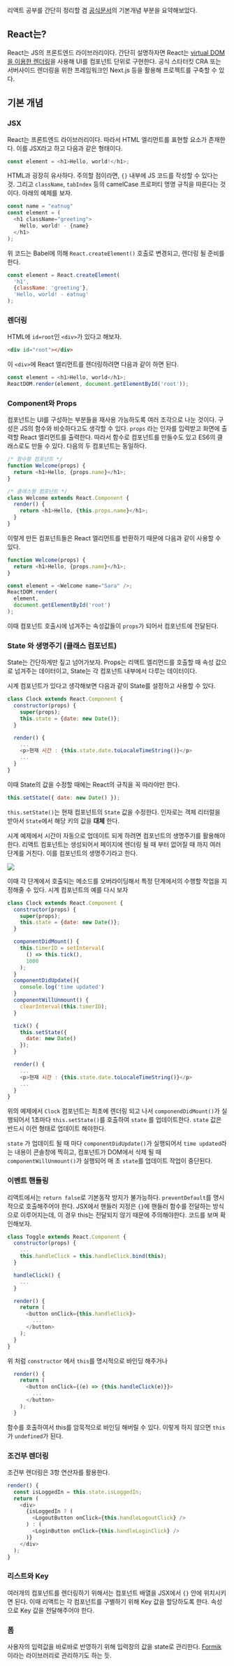 리액트 공부를 간단히 정리할 겸 [공식문서](https://reactjs.org/docs/hello-world.html)의 기본개념 부분을 요약해보았다.

## React는?

React는 JS의 프론트엔드 라이브러리이다. 간단히 설명하자면 React는 [virtual DOM을 이용한 렌더링](https://eatnug.github.io/web/virtualDOM/)을 사용해 UI를 컴포넌트 단위로 구현한다. 공식 스타터킷 CRA 또는 서버사이드 렌더링을 위한 프레임워크인 Next.js 등을 활용해 프로젝트를 구축할 수 있다.

## 기본 개념

### JSX

React는 프론트엔드 라이브러리이다. 따라서 HTML 엘리먼트를 표현할 요소가 존재한다. 이를 JSX라고 하고 다음과 같은 형태이다.

```js
const element = <h1>Hello, world!</h1>;
```

HTML과 굉장히 유사하다. 주의할 점이라면, `{}` 내부에 JS 코드를 작성할 수 있다는 것. 그리고 `className`, `tabIndex` 등의 camelCase 프로퍼티 명명 규칙을 따른다는 것이다. 아래의 예제를 보자.

```js
const name = "eatnug"
const element = (
  <h1 className="greeting">
    Hello, world! - {name}
  </h1>
);
```

위 코드는 Babel에 의해 `React.createElement()` 호출로 변경되고, 렌더링 될 준비를 한다.

```js
const element = React.createElement(
  'h1',
  {className: 'greeting'},
  'Hello, world! - eatnug'
);
```

### 렌더링

HTML에 `id=root`인 `<div>`가 있다고 해보자.
```html
<div id="root"></div>
```
이 `<div>`에 React 엘리먼트를 렌더링하려면 다음과 같이 하면 된다.
```js
const element = <h1>Hello, world</h1>;
ReactDOM.render(element, document.getElementById('root'));
```

### Component와 Props

컴포넌트는 UI를 구성하는 부분들을 재사용 가능하도록 여러 조각으로 나눈 것이다. 구성은 JS의 함수와 비슷하다고도 생각할 수 있다. `props` 라는 인자를 입력받고 화면에 출력할 React 엘리먼트를 출력한다. 따라서 함수로 컴포넌트를 만들수도 있고 ES6의 클래스로도 만들 수 있다. 다음의 두 컴포넌트는 동일하다.

```js
/* 함수형 컴포넌트 */
function Welcome(props) {
  return <h1>Hello, {props.name}</h1>;
}

/* 클래스형 컴포넌트 */
class Welcome extends React.Component {
  render() {
    return <h1>Hello, {this.props.name}</h1>;
  }
}
```

이렇게 만든 컴포넌트들은 React 엘리먼트를 반환하기 때문에 다음과 같이 사용할 수 있다.

```js
function Welcome(props) {
  return <h1>Hello, {props.name}</h1>;
}

const element = <Welcome name="Sara" />;
ReactDOM.render(
  element,
  document.getElementById('root')
);
```

이때 컴포넌트 호출시에 넘겨주는 속성값들이 `props`가 되어서 컴포넌트에 전달된다.

### State 와 생명주기 (클래스 컴포넌트)

State는 간단하게만 짚고 넘어가보자. Props는 리액트 엘리먼드를 호출할 때 속성 값으로 넘겨주는 데이터이고, State는 각 컴포넌트 내부에서 다루는 데이터이다. 

시계 컴포넌트가 있다고 생각해보면 다음과 같이 State를 설정하고 사용할 수 있다.

```js
class Clock extends React.Component {
  constructor(props) {
    super(props);
    this.state = {date: new Date()};
  }

  render() {
    ...
    <p>현재 시간 : {this.state.date.toLocaleTimeString()}</p>
    ...
  }
}
```

이때 State의 값을 수정할 때에는 React의 규칙을 꼭 따라야만 한다.

```js
this.setState({ date: new Date() });
```
`this.setState()`는 현재 컴포넌트의 `State` 값을 수정한다. 인자로는 객체 리터럴을 받아서 `State`에서 해당 키의 값을 __대체__ 한다.

시계 예제에서 시간이 자동으로 업데이트 되게 하려면 컴포넌트의 생명주기를 활용해야한다. 리액트 컴포넌트는 생성되어서 페이지에 렌더링 될 때 부터 없어질 때 까지 여러 단계를 거친다. 이를 컴포넌트의 생명주기라고 한다.

![](https://github.com/eaTnuG/TIL/blob/master/statics/images/lifecycle.png)

이때 각 단계에서 호출되는 메소드를 오버라이딩해서 특정 단계에서의 수행할 작업을 지정해줄 수 있다. 시계 컴포넌트의 예를 다시 보자

```js
class Clock extends React.Component {
  constructor(props) {
    super(props);
    this.state = {date: new Date()};
  }

  componentDidMount() {
    this.timerID = setInterval(
      () => this.tick(),
      1000
    );
  }
  componentDidUpdate(){
    console.log('time updated')
  }
  componentWillUnmount() {
    clearInterval(this.timerID);
  }

  tick() {
    this.setState({
      date: new Date()
    });
  }

  render() {
    ...
    <p>현재 시간 : {this.state.date.toLocaleTimeString()}</p>
    ...
  }
}
```

위의 예제에서 `Clock` 컴포넌트는 최초에 렌더링 되고 나서 `componendDidMount()`가 실행되어서 1초마다 `this.setState()`를 호출하여 `state` 를 업데이트한다. `state` 값은 반드시 이런 형태로 업데이트 해야한다.

`state` 가 업데이트 될 때 마다 `componentDidUpdate()`가 실행되어서 `time updated`라는 내용이 콘솔창에 찍히고, 컴포넌트가 DOM에서 삭제 될 때 `componentWillUnmount()`가 실행되어 매 초 `state`를 업데이트 작업이 중단된다.


### 이벤트 핸들링

리액트에서는 `return false`로 기본동작 방지가 불가능하다. `preventDefault`를 명시적으로 호출해주어야 한다. JSX에서 핸들러 지정은 `{}`에 핸들러 함수를 전달하는 방식으로 이루어지는데, 이 경우 this는 전달되지 않기 때문에 주의해야한다. 코드를 보며 확인해보자.

```js
class Toggle extends React.Component {
  constructor(props) {
    ...
    this.handleClick = this.handleClick.bind(this);
  }

  handleClick() {
    ...
  }

  render() {
    return (
      <button onClick={this.handleClick}>
        ...
      </button>
    );
  }
}
```
위 처럼 `constructor` 에서 `this`를 명시적으로 바인딩 해주거나 
```js
  render() {
    return (
      <button onClick={(e) => {this.handleClick(e)}}>
        ...
      </button>
    );
  }
```

함수를 호출하여서 this를 암묵적으로 바인딩 해버릴 수 있다. 이렇게 하지 않으면 `this`가 `undefined`가 된다.

### 조건부 렌더링

조건부 렌더링은 3항 연산자를 활용한다. 
```js
render() {
  const isLoggedIn = this.state.isLoggedIn;
  return (
    <div>
      {isLoggedIn ? (
        <LogoutButton onClick={this.handleLogoutClick} />
      ) : (
        <LoginButton onClick={this.handleLoginClick} />
      )}
    </div>
  );
}
```

### 리스트와 Key

여러개의 컴포넌트를 렌더링하기 위해서는 컴포넌트 배열을 JSX에서 `{}` 안에 위치시키면 된다. 이때 리액트는 각 컴포넌트를 구별하기 위해 Key 값을 할당하도록 한다. 속성으로 Key 값을 전달해주어야 한다.

### 폼

사용자의 입력값을 바로바로 반영하기 위해 입력창의 값을 state로 관리한다. [Formik](https://jaredpalmer.com/formik) 이라는 라이브러리로 관리하기도 하는 듯.

